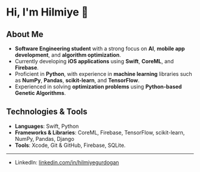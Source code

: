 # Hi, I'm Hilmiye 👋

## About Me

- **Software Engineering student** with a strong focus on **AI**, **mobile app development**, and **algorithm optimization**.
- Currently developing **iOS applications** using **Swift**, **CoreML**, and **Firebase**.
- Proficient in **Python**, with experience in **machine learning** libraries such as **NumPy**, **Pandas**, **scikit-learn**, and **TensorFlow**.
- Experienced in solving **optimization problems** using **Python-based Genetic Algorithms**.

## Technologies & Tools

- **Languages**: Swift, Python
- **Frameworks & Libraries**: CoreML, Firebase, TensorFlow, scikit-learn, NumPy, Pandas, Django
- **Tools**: Xcode, Git & GitHub, Firebase, SQLite.

---
- LinkedIn: [linkedin.com/in/hilmiyegurdogan](https://linkedin.com/in/hilmiyegurdogan)
